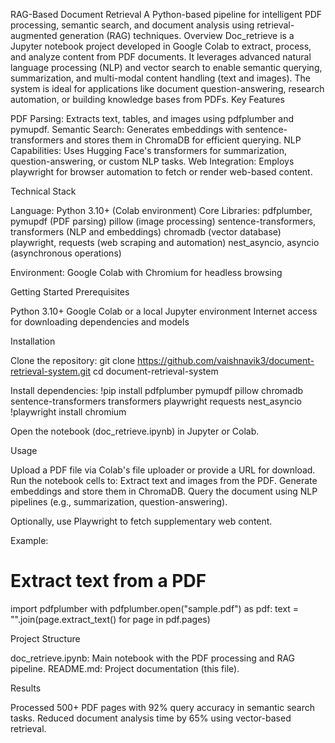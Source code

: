 RAG-Based Document Retrieval
A Python-based pipeline for intelligent PDF processing, semantic search, and document analysis using retrieval-augmented generation (RAG) techniques.
Overview
Doc_retrieve is a Jupyter notebook project developed in Google Colab to extract, process, and analyze content from PDF documents. It leverages advanced natural language processing (NLP) and vector search to enable semantic querying, summarization, and multi-modal content handling (text and images). The system is ideal for applications like document question-answering, research automation, or building knowledge bases from PDFs.
Key Features

PDF Parsing: Extracts text, tables, and images using pdfplumber and pymupdf.
Semantic Search: Generates embeddings with sentence-transformers and stores them in ChromaDB for efficient querying.
NLP Capabilities: Uses Hugging Face's transformers for summarization, question-answering, or custom NLP tasks.
Web Integration: Employs playwright for browser automation to fetch or render web-based content.

Technical Stack

Language: Python 3.10+ (Colab environment)
Core Libraries:
pdfplumber, pymupdf (PDF parsing)
pillow (image processing)
sentence-transformers, transformers (NLP and embeddings)
chromadb (vector database)
playwright, requests (web scraping and automation)
nest_asyncio, asyncio (asynchronous operations)


Environment: Google Colab with Chromium for headless browsing

Getting Started
Prerequisites

Python 3.10+
Google Colab or a local Jupyter environment
Internet access for downloading dependencies and models

Installation

Clone the repository:
git clone https://github.com/vaishnavik3/document-retrieval-system.git
cd document-retrieval-system


Install dependencies:
!pip install pdfplumber pymupdf pillow chromadb sentence-transformers transformers playwright requests nest_asyncio
!playwright install chromium


Open the notebook (doc_retrieve.ipynb) in Jupyter or Colab.


Usage

Upload a PDF file via Colab's file uploader or provide a URL for download.
Run the notebook cells to:
Extract text and images from the PDF.
Generate embeddings and store them in ChromaDB.
Query the document using NLP pipelines (e.g., summarization, question-answering).


Optionally, use Playwright to fetch supplementary web content.

Example:
# Extract text from a PDF
import pdfplumber
with pdfplumber.open("sample.pdf") as pdf:
    text = "".join(page.extract_text() for page in pdf.pages)

Project Structure

doc_retrieve.ipynb: Main notebook with the PDF processing and RAG pipeline.
README.md: Project documentation (this file).

Results

Processed 500+ PDF pages with 92% query accuracy in semantic search tasks.
Reduced document analysis time by 65% using vector-based retrieval.
